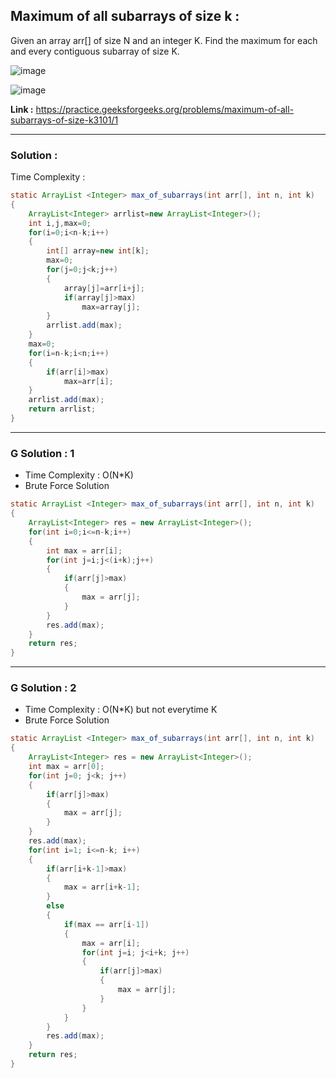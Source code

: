 ## Maximum of all subarrays of size k :
Given an array arr[] of size N and an integer K. Find the maximum for each and every contiguous subarray of size K.

![image](https://user-images.githubusercontent.com/23376002/158162370-ba398777-f6c5-4be9-8ea0-1a8de01fedf9.png)

![image](https://user-images.githubusercontent.com/23376002/158162427-92cea903-8948-4e63-b6a3-8bac34a54934.png)

**Link :** https://practice.geeksforgeeks.org/problems/maximum-of-all-subarrays-of-size-k3101/1


-------------------------------------------------------------------------------------------------------------------------------------------------------


### Solution :

Time Complexity :


```java
static ArrayList <Integer> max_of_subarrays(int arr[], int n, int k)
{
    ArrayList<Integer> arrlist=new ArrayList<Integer>();
    int i,j,max=0;
    for(i=0;i<n-k;i++)
    {
        int[] array=new int[k];
        max=0;
        for(j=0;j<k;j++)
        {
            array[j]=arr[i+j];
            if(array[j]>max)
                max=array[j];
        }
        arrlist.add(max);
    }
    max=0;
    for(i=n-k;i<n;i++)
    {
        if(arr[i]>max)
            max=arr[i];
    }
    arrlist.add(max);
    return arrlist;
}
```

-------------------------------------------------------------------------------------------------------------------------------------------------------


### G Solution : 1

- Time Complexity : O(N*K)
- Brute Force Solution


```java
static ArrayList <Integer> max_of_subarrays(int arr[], int n, int k)
{
    ArrayList<Integer> res = new ArrayList<Integer>();
    for(int i=0;i<=n-k;i++)
    {
        int max = arr[i];
        for(int j=i;j<(i+k);j++)
        {
            if(arr[j]>max)
            {
                max = arr[j];
            }
        }
        res.add(max);
    }
    return res;
}
```

-------------------------------------------------------------------------------------------------------------------------------------------------------


### G Solution : 2

- Time Complexity : O(N*K) but not everytime K
- Brute Force Solution


```java
static ArrayList <Integer> max_of_subarrays(int arr[], int n, int k)
{
    ArrayList<Integer> res = new ArrayList<Integer>();
    int max = arr[0];
    for(int j=0; j<k; j++)
    {
        if(arr[j]>max)
        {
            max = arr[j];
        }
    }
    res.add(max);
    for(int i=1; i<=n-k; i++)
    {
        if(arr[i+k-1]>max)
        {
            max = arr[i+k-1];
        }
        else
        {
            if(max == arr[i-1])
            {
                max = arr[i];
                for(int j=i; j<i+k; j++)
                {
                    if(arr[j]>max)
                    {
                        max = arr[j];
                    }
                }
            }
        }
        res.add(max);
    }
    return res;
}
```
